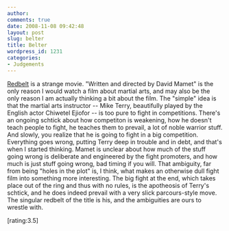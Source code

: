 ```yaml
---
author:
comments: true
date: 2008-11-08 09:42:48
layout: post
slug: belter
title: Belter
wordpress_id: 1231
categories:
- Judgements
---
```


[Redbelt](http://www.imdb.com/title/tt1012804/) is a strange movie. "Written and directed by David Mamet" is the only reason I would watch a film about martial arts, and may also be the only reason I am actually thinking a bit about the film. The "simple" idea is that the martial arts instructor -- Mike Terry, beautifully played by the English actor Chiwetel Ejiofor -- is too pure to fight in competitions. There's an ongoing schtick about how competiton is weakening, how he doesn't teach people to fight, he teaches them to prevail, a lot of noble warrior stuff. And slowly, you realize that he is going to fight in a big competition. Everything goes wrong, putting Terry deep in trouble and in debt, and that's when I started thinking. Mamet is unclear about how much of the stuff going wrong is deliberate and engineered by the fight promoters, and how much is just stuff going wrong, bad timing if you will. That ambiguity, far from being "holes in the plot" is, I think, what makes an otherwise dull fight film into something more interesting. The big fight at the end, which takes place out of the ring and thus with no rules, is the apotheosis of Terry's schtick, and he does indeed prevail with a very slick parcours-style move. The singular redbelt of the title is his, and the ambiguities are ours to wrestle with.

[rating:3.5]  

